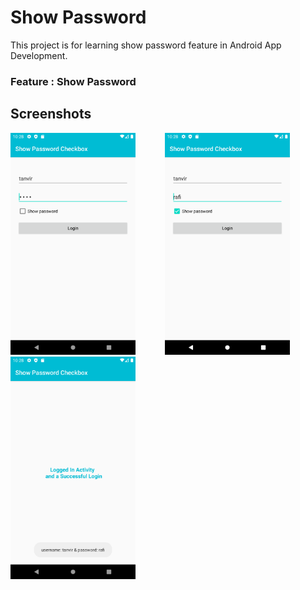# Show Password

This project is for learning show password feature in Android App Development.

### Feature : Show Password
 
## Screenshots
<img src="screenshots/one.png" width="200"> &nbsp;&nbsp;&nbsp;&nbsp;&nbsp;&nbsp;&nbsp;&nbsp;&nbsp;&nbsp; <img src="screenshots/two.png" width="200">&nbsp;&nbsp;&nbsp;&nbsp;&nbsp;&nbsp;&nbsp;&nbsp;&nbsp;&nbsp; <img src="screenshots/three.png" width="200">
